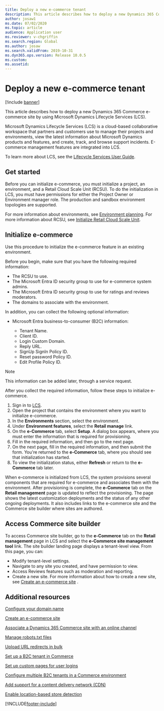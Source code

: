 ```yaml
---
title: Deploy a new e-commerce tenant
description: This article describes how to deploy a new Dynamics 365 Commerce e-commerce site by using Microsoft Dynamics Lifecycle Services (LCS).
author: josaw1
ms.date: 07/02/2020
ms.topic: article
audience: Application user
ms.reviewer: v-chgriffin
ms.search.region: Global
ms.author: josaw
ms.search.validFrom: 2019-10-31
ms.dyn365.ops.version: Release 10.0.5
ms.custom: 
ms.assetid: 
---
```


# Deploy a new e-commerce tenant

[!include [banner](includes/banner.md)]

This article describes how to deploy a new Dynamics 365 Commerce e-commerce site by using Microsoft Dynamics Lifecycle Services (LCS).

Microsoft Dynamics Lifecycle Services (LCS) is a cloud-based collaborative workspace that partners and customers use to manage their projects and environments, view the latest information about Microsoft Dynamics products and features, and create, track, and browse support incidents. E-commerce management features are integrated into LCS.

To learn more about LCS, see the [Lifecycle Services User Guide](/dynamics365/unified-operations/dev-itpro/lifecycle-services/lcs-user-guide).
	
## Get started

Before you can initialize e-commerce, you must initialize a project, an environment, and a Retail Cloud Scale Unit (RCSU). To do the initialization in LCS, you must have permissions for either the Project Owner or Environment manager role. The production and sandbox environment topologies are supported.

For more information about environments, see [Environment planning](/dynamics365/unified-operations/fin-and-ops/imp-lifecycle/environment-planning). For more information about RCSU, see [Initialize Retail Cloud Scale Unit](/dynamics365/unified-operations/dev-itpro/deployment/initialize-retail-channels).

## Initialize e-commerce

Use this procedure to initialize the e-commerce feature in an existing environment.

Before you begin, make sure that you have the following required information:

- The RCSU to use.
- The Microsoft Entra ID security group to use for e-commerce system admins.
- The Microsoft Entra ID security group to use for ratings and reviews moderators.
- The domains to associate with the environment.

In addition, you can collect the following optional information:

- Microsoft Entra business-to-consumer (B2C) information:

	- Tenant Name.
	- Client ID.
	- Login Custom Domain.
	- Reply URL.
	- SignUp SignIn Policy ID.
	- Reset password Policy ID.
	- Edit Profile Policy ID.

> [!NOTE]
> This information can be added later, through a service request.

After you collect the required information, follow these steps to initialize e-commerce.

1. Sign in to [LCS](https://lcs.dynamics.com).
1. Open the project that contains the environment where you want to initialize e-commerce.
1. In the **Environments** section, select the environment.
1. Under **Environment features**, select the **Retail manage** link.
1. On the **e-Commerce** tab, select **Setup**. A dialog box appears, where you must enter the information that is required for provisioning.
1. Fill in the required information, and then go to the next page.
1. On the next page, fill in the required information, and then submit the form. You're returned to the **e-Commerce** tab, where you should see that initialization has started.
1. To view the initialization status, either **Refresh** or return to the **e-Commerce** tab later.
	
When e-commerce is initialized from LCS, the system provisions several components that are required for e-commerce and associates them with the environment. After provisioning is complete, the **e-Commerce** tab on the **Retail management** page is updated to reflect the provisioning. The page shows the latest customization deployments and the status of any other ongoing deployments. It also includes links to the e-commerce site and the Commerce site builder where sites are authored.

## Access Commerce site builder

To access Commerce site builder, go to the **e-Commerce** tab on the **Retail management** page in LCS and select the **e-Commerce site management tool** link. The site builder landing page displays a tenant-level view. From this page, you can:

- Modify tenant-level settings.
- Navigate to any site you created, and have permission to view. 
- Access Reviews features such as moderation and reporting.
- Create a new site. For more information about how to create a new site, see [Create an e-commerce site](create-ecommerce-site.md) . 

## Additional resources

[Configure your domain name](configure-your-domain-name.md)

[Create an e-commerce site](create-ecommerce-site.md)

[Associate a Dynamics 365 Commerce site with an online channel](associate-site-online-store.md)

[Manage robots.txt files](manage-robots-txt-files.md)

[Upload URL redirects in bulk](dev-itpro/upload-bulk-redirects.md)

[Set up a B2C tenant in Commerce](dev-itpro/set-up-B2C-tenant.md)

[Set up custom pages for user logins](custom-pages-user-logins.md)

[Configure multiple B2C tenants in a Commerce environment](configure-multi-B2C-tenants.md)

[Add support for a content delivery network (CDN)](add-cdn-support.md)

[Enable location-based store detection](enable-store-detection.md)


[!INCLUDE[footer-include](../includes/footer-banner.md)]
